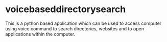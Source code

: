 # voicebaseddirectorysearch
This is a python based application which can be used to access computer using voice command to search directories, websites and to open applications within the computer.
